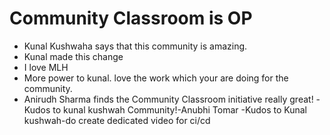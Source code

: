 # Community Classroom is OP

- Kunal Kushwaha says that this community is amazing.
- Kunal made this change
- I love MLH
- More power to kunal. love the work which your are doing for the community.
- Anirudh Sharma finds the Community Classroom initiative really great!
-Kudos to kunal kushwah Community!-Anubhi Tomar
-Kudos to Kunal kushwah-do create dedicated video for ci/cd
